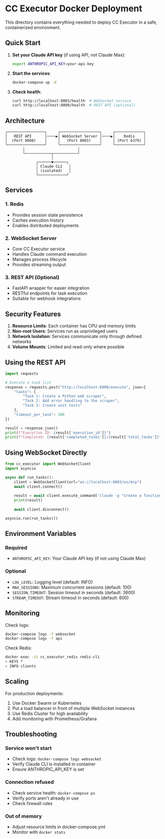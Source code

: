 # CC Executor Docker Deployment

This directory contains everything needed to deploy CC Executor in a safe, containerized environment.

## Quick Start

1. **Set your Claude API key** (if using API, not Claude Max):
   ```bash
   export ANTHROPIC_API_KEY=your-api-key
   ```

2. **Start the services**:
   ```bash
   docker-compose up -d
   ```

3. **Check health**:
   ```bash
   curl http://localhost:8003/health  # WebSocket service
   curl http://localhost:8000/health  # REST API (optional)
   ```

## Architecture

```
┌─────────────────┐     ┌──────────────────┐     ┌─────────────┐
│   REST API      │────▶│ WebSocket Server │────▶│    Redis    │
│  (Port 8000)    │     │   (Port 8003)    │     │ (Port 6379) │
└─────────────────┘     └──────────────────┘     └─────────────┘
        │                        │
        └────────────┬───────────┘
                     │
              ┌──────▼──────┐
              │ Claude CLI   │
              │ (isolated)   │
              └─────────────┘
```

## Services

### 1. Redis
- Provides session state persistence
- Caches execution history
- Enables distributed deployments

### 2. WebSocket Server
- Core CC Executor service
- Handles Claude command execution
- Manages process lifecycle
- Provides streaming output

### 3. REST API (Optional)
- FastAPI wrapper for easier integration
- RESTful endpoints for task execution
- Suitable for webhook integrations

## Security Features

1. **Resource Limits**: Each container has CPU and memory limits
2. **Non-root Users**: Services run as unprivileged users
3. **Network Isolation**: Services communicate only through defined networks
4. **Volume Mounts**: Limited and read-only where possible

## Using the REST API

```python
import requests

# Execute a task list
response = requests.post("http://localhost:8000/execute", json={
    "tasks": [
        "Task 1: Create a Python web scraper",
        "Task 2: Add error handling to the scraper",
        "Task 3: Create unit tests"
    ],
    "timeout_per_task": 300
})

result = response.json()
print(f"Execution ID: {result['execution_id']}")
print(f"Completed: {result['completed_tasks']}/{result['total_tasks']}")
```

## Using WebSocket Directly

```python
from cc_executor import WebSocketClient
import asyncio

async def run_tasks():
    client = WebSocketClient(url="ws://localhost:8003/ws/mcp")
    await client.connect()
    
    result = await client.execute_command('claude -p "Create a function"')
    print(result)
    
    await client.disconnect()

asyncio.run(run_tasks())
```

## Environment Variables

### Required
- `ANTHROPIC_API_KEY`: Your Claude API key (if not using Claude Max)

### Optional
- `LOG_LEVEL`: Logging level (default: INFO)
- `MAX_SESSIONS`: Maximum concurrent sessions (default: 100)
- `SESSION_TIMEOUT`: Session timeout in seconds (default: 3600)
- `STREAM_TIMEOUT`: Stream timeout in seconds (default: 600)

## Monitoring

Check logs:
```bash
docker-compose logs -f websocket
docker-compose logs -f api
```

Check Redis:
```bash
docker exec -it cc_executor_redis redis-cli
> KEYS *
> INFO clients
```

## Scaling

For production deployments:

1. Use Docker Swarm or Kubernetes
2. Put a load balancer in front of multiple WebSocket instances
3. Use Redis Cluster for high availability
4. Add monitoring with Prometheus/Grafana

## Troubleshooting

### Service won't start
- Check logs: `docker-compose logs websocket`
- Verify Claude CLI is installed in container
- Ensure ANTHROPIC_API_KEY is set

### Connection refused
- Check service health: `docker-compose ps`
- Verify ports aren't already in use
- Check firewall rules

### Out of memory
- Adjust resource limits in docker-compose.yml
- Monitor with `docker stats`